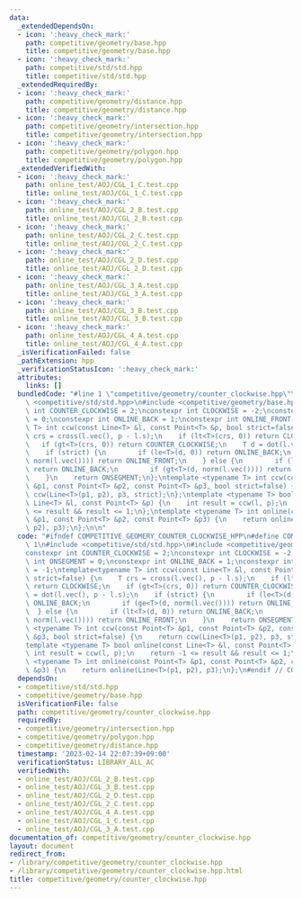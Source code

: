 ```yaml
---
data:
  _extendedDependsOn:
  - icon: ':heavy_check_mark:'
    path: competitive/geometry/base.hpp
    title: competitive/geometry/base.hpp
  - icon: ':heavy_check_mark:'
    path: competitive/std/std.hpp
    title: competitive/std/std.hpp
  _extendedRequiredBy:
  - icon: ':heavy_check_mark:'
    path: competitive/geometry/distance.hpp
    title: competitive/geometry/distance.hpp
  - icon: ':heavy_check_mark:'
    path: competitive/geometry/intersection.hpp
    title: competitive/geometry/intersection.hpp
  - icon: ':heavy_check_mark:'
    path: competitive/geometry/polygon.hpp
    title: competitive/geometry/polygon.hpp
  _extendedVerifiedWith:
  - icon: ':heavy_check_mark:'
    path: online_test/AOJ/CGL_1_C.test.cpp
    title: online_test/AOJ/CGL_1_C.test.cpp
  - icon: ':heavy_check_mark:'
    path: online_test/AOJ/CGL_2_B.test.cpp
    title: online_test/AOJ/CGL_2_B.test.cpp
  - icon: ':heavy_check_mark:'
    path: online_test/AOJ/CGL_2_C.test.cpp
    title: online_test/AOJ/CGL_2_C.test.cpp
  - icon: ':heavy_check_mark:'
    path: online_test/AOJ/CGL_2_D.test.cpp
    title: online_test/AOJ/CGL_2_D.test.cpp
  - icon: ':heavy_check_mark:'
    path: online_test/AOJ/CGL_3_A.test.cpp
    title: online_test/AOJ/CGL_3_A.test.cpp
  - icon: ':heavy_check_mark:'
    path: online_test/AOJ/CGL_3_B.test.cpp
    title: online_test/AOJ/CGL_3_B.test.cpp
  - icon: ':heavy_check_mark:'
    path: online_test/AOJ/CGL_4_A.test.cpp
    title: online_test/AOJ/CGL_4_A.test.cpp
  _isVerificationFailed: false
  _pathExtension: hpp
  _verificationStatusIcon: ':heavy_check_mark:'
  attributes:
    links: []
  bundledCode: "#line 1 \"competitive/geometry/counter_clockwise.hpp\"\n\n\n#include\
    \ <competitive/std/std.hpp>\n#include <competitive/geometry/base.hpp>\nconstexpr\
    \ int COUNTER_CLOCKWISE = 2;\nconstexpr int CLOCKWISE = -2;\nconstexpr int ONSEGMENT\
    \ = 0;\nconstexpr int ONLINE_BACK = 1;\nconstexpr int ONLINE_FRONT = -1;\ntemplate<typename\
    \ T> int ccw(const Line<T> &l, const Point<T> &p, bool strict=false) {\n    T\
    \ crs = cross(l.vec(), p - l.s);\n    if (lt<T>(crs, 0)) return CLOCKWISE;\n \
    \   if (gt<T>(crs, 0)) return COUNTER_CLOCKWISE;\n    T d = dot(l.vec(), p - l.s);\n\
    \    if (strict) {\n        if (le<T>(d, 0)) return ONLINE_BACK;\n        if (ge<T>(d,\
    \ norm(l.vec()))) return ONLINE_FRONT;\n    } else {\n        if (lt<T>(d, 0))\
    \ return ONLINE_BACK;\n        if (gt<T>(d, norm(l.vec()))) return ONLINE_FRONT;\n\
    \    }\n    return ONSEGMENT;\n};\ntemplate <typename T> int ccw(const Point<T>\
    \ &p1, const Point<T> &p2, const Point<T> &p3, bool strict=false) {\n    return\
    \ ccw(Line<T>(p1, p2), p3, strict);\n};\ntemplate <typename T> bool online(const\
    \ Line<T> &l, const Point<T> &p) {\n    int result = ccw(l, p);\n    return -1\
    \ <= result && result <= 1;\n};\ntemplate <typename T> int online(const Point<T>\
    \ &p1, const Point<T> &p2, const Point<T> &p3) {\n    return online(Line<T>(p1,\
    \ p2), p3);\n};\n\n"
  code: "#ifndef COMPETITIVE_GEOMERY_COUNTER_CLOCKWISE_HPP\n#define COMPETITIVE_GEOMERY_COUNTER_CLOCKWISE_HPP\
    \ 1\n#include <competitive/std/std.hpp>\n#include <competitive/geometry/base.hpp>\n\
    constexpr int COUNTER_CLOCKWISE = 2;\nconstexpr int CLOCKWISE = -2;\nconstexpr\
    \ int ONSEGMENT = 0;\nconstexpr int ONLINE_BACK = 1;\nconstexpr int ONLINE_FRONT\
    \ = -1;\ntemplate<typename T> int ccw(const Line<T> &l, const Point<T> &p, bool\
    \ strict=false) {\n    T crs = cross(l.vec(), p - l.s);\n    if (lt<T>(crs, 0))\
    \ return CLOCKWISE;\n    if (gt<T>(crs, 0)) return COUNTER_CLOCKWISE;\n    T d\
    \ = dot(l.vec(), p - l.s);\n    if (strict) {\n        if (le<T>(d, 0)) return\
    \ ONLINE_BACK;\n        if (ge<T>(d, norm(l.vec()))) return ONLINE_FRONT;\n  \
    \  } else {\n        if (lt<T>(d, 0)) return ONLINE_BACK;\n        if (gt<T>(d,\
    \ norm(l.vec()))) return ONLINE_FRONT;\n    }\n    return ONSEGMENT;\n};\ntemplate\
    \ <typename T> int ccw(const Point<T> &p1, const Point<T> &p2, const Point<T>\
    \ &p3, bool strict=false) {\n    return ccw(Line<T>(p1, p2), p3, strict);\n};\n\
    template <typename T> bool online(const Line<T> &l, const Point<T> &p) {\n   \
    \ int result = ccw(l, p);\n    return -1 <= result && result <= 1;\n};\ntemplate\
    \ <typename T> int online(const Point<T> &p1, const Point<T> &p2, const Point<T>\
    \ &p3) {\n    return online(Line<T>(p1, p2), p3);\n};\n#endif // COMPETITIVE_GEOMERY_COUNTER_CLOCKWISE_HPP"
  dependsOn:
  - competitive/std/std.hpp
  - competitive/geometry/base.hpp
  isVerificationFile: false
  path: competitive/geometry/counter_clockwise.hpp
  requiredBy:
  - competitive/geometry/intersection.hpp
  - competitive/geometry/polygon.hpp
  - competitive/geometry/distance.hpp
  timestamp: '2023-02-14 22:07:39+09:00'
  verificationStatus: LIBRARY_ALL_AC
  verifiedWith:
  - online_test/AOJ/CGL_2_B.test.cpp
  - online_test/AOJ/CGL_3_B.test.cpp
  - online_test/AOJ/CGL_2_D.test.cpp
  - online_test/AOJ/CGL_2_C.test.cpp
  - online_test/AOJ/CGL_4_A.test.cpp
  - online_test/AOJ/CGL_1_C.test.cpp
  - online_test/AOJ/CGL_3_A.test.cpp
documentation_of: competitive/geometry/counter_clockwise.hpp
layout: document
redirect_from:
- /library/competitive/geometry/counter_clockwise.hpp
- /library/competitive/geometry/counter_clockwise.hpp.html
title: competitive/geometry/counter_clockwise.hpp
---
```

